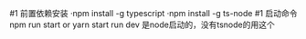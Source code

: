 #1 前置依赖安装
    ·npm install -g typescript
    ·npm install -g ts-node
#1 启动命令
    npm run start or yarn start
    run dev 是node启动的，没有tsnode的用这个

